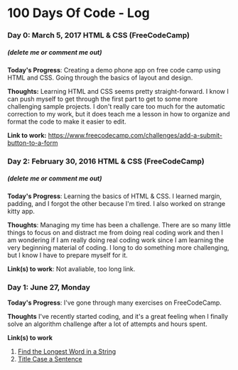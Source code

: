 # 100 Days Of Code - Log

### Day 0: March 5, 2017 HTML & CSS (FreeCodeCamp)
##### (delete me or comment me out)

**Today's Progress**: Creating a demo phone app on free code camp using HTML and CSS. Going through the basics of layout and design.

**Thoughts:** Learning HTML and CSS seems pretty straight-forward. I know I can push myself to get through the first part to get to some more challenging sample projects. I don't really care too much for the automatic correction to my work, but it does teach me a lesson in how to organize and format the code to make it easier to edit. 

**Link to work:** https://www.freecodecamp.com/challenges/add-a-submit-button-to-a-form

### Day 2: February 30, 2016 HTML & CSS (FreeCodeCamp)
##### (delete me or comment me out)

**Today's Progress**: Learning the basics of HTML & CSS. I learned margin, padding, and I forgot the other because I'm tired. I also worked on strange kitty app.

**Thoughts**: Managing my time has been a challenge. There are so many little things to focus on and distract me from doing real coding work and then I am wondering if I am really doing real coding work since I am learning the very beginning material of coding. I long to do something more challenging, but I know I have to prepare myself for it. 

**Link(s) to work**: Not avaliable, too long link. 

### Day 1: June 27, Monday

**Today's Progress**: I've gone through many exercises on FreeCodeCamp.

**Thoughts** I've recently started coding, and it's a great feeling when I finally solve an algorithm challenge after a lot of attempts and hours spent.

**Link(s) to work**
1. [Find the Longest Word in a String](https://www.freecodecamp.com/challenges/find-the-longest-word-in-a-string)
2. [Title Case a Sentence](https://www.freecodecamp.com/challenges/title-case-a-sentence)
